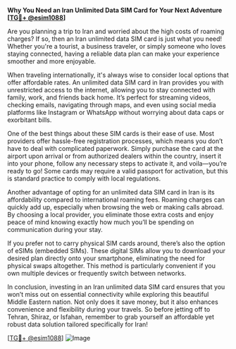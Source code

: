 **Why You Need an Iran Unlimited Data SIM Card for Your Next Adventure [[TG💪+ @esim1088](https://t.me/s/esim1088)]**

Are you planning a trip to Iran and worried about the high costs of roaming charges? If so, then an Iran unlimited data SIM card is just what you need! Whether you're a tourist, a business traveler, or simply someone who loves staying connected, having a reliable data plan can make your experience smoother and more enjoyable.

When traveling internationally, it's always wise to consider local options that offer affordable rates. An unlimited data SIM card in Iran provides you with unrestricted access to the internet, allowing you to stay connected with family, work, and friends back home. It’s perfect for streaming videos, checking emails, navigating through maps, and even using social media platforms like Instagram or WhatsApp without worrying about data caps or exorbitant bills.

One of the best things about these SIM cards is their ease of use. Most providers offer hassle-free registration processes, which means you don’t have to deal with complicated paperwork. Simply purchase the card at the airport upon arrival or from authorized dealers within the country, insert it into your phone, follow any necessary steps to activate it, and voila—you’re ready to go! Some cards may require a valid passport for activation, but this is standard practice to comply with local regulations.

Another advantage of opting for an unlimited data SIM card in Iran is its affordability compared to international roaming fees. Roaming charges can quickly add up, especially when browsing the web or making calls abroad. By choosing a local provider, you eliminate those extra costs and enjoy peace of mind knowing exactly how much you’ll be spending on communication during your stay.

If you prefer not to carry physical SIM cards around, there’s also the option of eSIMs (embedded SIMs). These digital SIMs allow you to download your desired plan directly onto your smartphone, eliminating the need for physical swaps altogether. This method is particularly convenient if you own multiple devices or frequently switch between networks.

In conclusion, investing in an Iran unlimited data SIM card ensures that you won’t miss out on essential connectivity while exploring this beautiful Middle Eastern nation. Not only does it save money, but it also enhances convenience and flexibility during your travels. So before jetting off to Tehran, Shiraz, or Isfahan, remember to grab yourself an affordable yet robust data solution tailored specifically for Iran!

[[TG💪+ @esim1088](https://t.me/s/esim1088)] 
![Image](https://i.postimg.cc/Y0z9fWf4/image.png)
